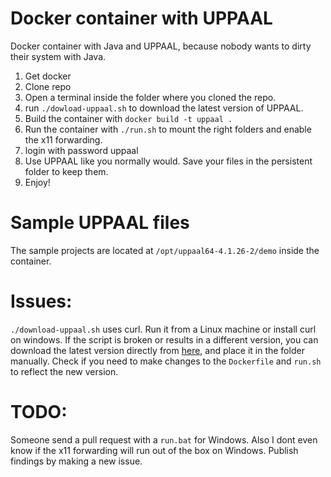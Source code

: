 # Docker container with UPPAAL
Docker container with Java and UPPAAL, because nobody wants to dirty their system with Java.

1. Get docker
2. Clone repo
3. Open a terminal inside the folder where you cloned the repo.
4. run `./dowload-uppaal.sh` to download the latest version of UPPAAL.
5. Build the container with `docker build -t uppaal .`
6. Run the container with `./run.sh` to mount the right folders and enable the x11 forwarding.
7. login with password uppaal
8. Use UPPAAL like you normally would. Save your files in the persistent folder to keep them.
9. Enjoy!


# Sample UPPAAL files
The sample projects are located at `/opt/uppaal64-4.1.26-2/demo` inside the container.

# Issues:
`./download-uppaal.sh` uses curl. Run it from a Linux machine or install curl on windows.
If the script is broken or results in a different version, you can download the latest version directly from [here](https://uppaal.org/downloads/), and place it in the folder manually. Check if you need to make changes to the `Dockerfile` and `run.sh` to reflect the new version.

# TODO: 
Someone send a pull request with a `run.bat` for Windows. Also I dont even know if the x11 forwarding will run out of the box on Windows. Publish findings by making a new issue.

